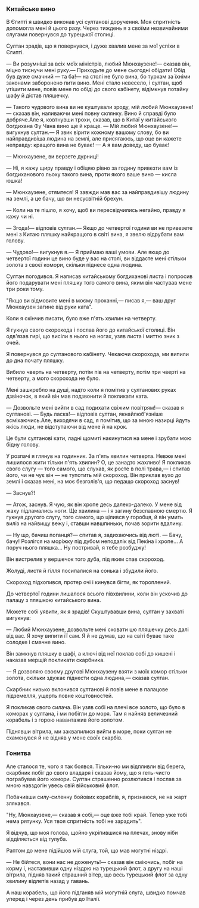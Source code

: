 ### Китайське вино

В Єгипті я швидко виконав усі султанові доручення.
Моя спритність допомогла мені й цього разу.
Через тиждень я з своїми незвичайними слугами повернувся до турецької столиці.

Султан зрадів, що я повернувся, і дуже хвалив мене за мої успіхи в Єгипті.

— Ви розумніші за всіх моїх міністрів, любий Мюнхаузене!— сказав він, міцно тиснучи мені руку.— Приходьте до мене сьогодні обідати!
Обід був дуже смачний — та ба!— на столі не було вина, бо туркам за їхніми законами заборонено пити вино.
Мені стало невесело, і султан, щоб утішити мене, повів мене по обіді до свого кабінету, відімкнув потайну шафу й дістав пляшечку.

— Такого чудового вина ви не куштували зроду, мій любий Мюнхаузене!— сказав він, наливаючи мені повну склянку.
Вино й справді було добряче.Але я, ковтнувши трохи, сказав, що в Китаї у китайського богдихана Фу Чана вино ще й краще.
— Мій любий Мюнхаузене!— вигукнув султан.— Я звик вірити кожному вашому слову, бо ви найправдивіша людина на землі, але присягаюсь, що оце ви кажете неправду: кращого вина не буває!
— А я вам доведу, що буває!

— Мюнхаузене, ви верзете дурниці!

— Ні, я кажу щиру правду і обіцяю рівно за годину привезти вам із богдиханового льоху такого вина, проти якого ваше вино — кисла юшка!

— Мюнхаузене, отямтеся!
Я завжди мав вас за найправдивішу людину на землі, а це бачу, що ви несусвітній брехун.

— Коли на те пішло, я хочу, щоб ви пересвідчились негайно, правду я кажу чи ні.

— Згода!— відповів султан.— Якщо до четвертої години ви не привезете мені з Китаю пляшку найкращого в світі вина, я звелю відрубати вам голову.

— Чудово!— вигукнув я.— Я приймаю ваші умови.
Але якщо до четвертої години це вино буде у вас на столі, ви віддасте мені стільки золота з своєї комори, скільки піднесе одна людина.

Султан погодився.
Я написав китайському богдиханові листа і попросив його подарувати мені пляшку того самого вина, яким він частував мене три роки тому.

"Якщо ви відмовите мені в моєму проханні,— писав я,— ваш друг Мюнхаузен загине від руки ката".

Коли я скінчив писати, було вже п'ять хвилин на четверту.

Я гукнув свого скорохода і послав його до китайської столиці.
Він одв'язав гирі, що висіли в нього на ногах, узяв листа і миттю зник з очей.

Я повернувся до султанового кабінету.
Чекаючи скорохода, ми випили до дна почату пляшку.

Вибило чверть на четверту, потім пів на четверту, потім три чверті на четверту, а мого скорохода не було.

Мені зашкребло на душі, надто коли я помітив у султанових руках дзвіночок, в який він мав подзвонити й покликати ката.

— Дозвольте мені вийти в сад подихати свіжим повітрям!— сказав я султанові.
— Будь ласка!— відповів султан, якнайлюб'язніше всміхаючись.Але, виходячи в сад, я помітив, що за мною назирці йдуть якісь люди, не відступаючи від мене й на крок.

Це були султанові кати, ладні щомиті накинутися на мене і зрубати мою бідну голову.

У розпачі я глянув на годинник.
За п'ять хвилин четверта.
Невже мені лишилося жити тільки п'ять хвилин?
О, це занадто жахливо!
Я покликав свого слугу — того самого, що слухав, як росте в полі трава,— і спитав його, чи не чує він — не тупотить мій скороход.
Він приклав вухо до землі і сказав мені, на моє безголів'я, що ледащо скороход заснув!

— Заснув?!

— Атож, заснув.
Я чую, як він хропе десь далеко-далеко.
У мене від жаху підламались ноги.
Ще хвилина — і я загину безславною смертю.
Я гукнув другого слугу, того самого, що цілився у горобця, й він умить виліз на найвищу вежу і, ставши навшпиньки, почав зорити вдалину.

— Ну що, бачиш поганця?— спитав я, задихаючись від люті.
— Бачу, бачу!
Розлігся на моріжку під дубом неподалік від Пекіна і хропе...
А поруч нього пляшка...
Ну постривай, я тебе розбуджу!

Він вистрелив у вершечок того дуба, під яким спав скороход.

Жолуді, листя й гілля посипалися на сонька і збудили його.

Скороход підхопився, протер очі і кинувся бігти, як тороплений.

До четвертої години лишалося всього півхвилини, коли він ускочив до палацу з пляшкою китайського вина.

Можете собі уявити, як я зрадів!
Скуштувавши вина, султан у захваті вигукнув:

— Любий Мюнхаузене, дозвольте мені сховати цю пляшечку десь далі від вас.
Я хочу випити її сам.
Я й не думав, що на світі буває таке солодке і смачне вино.

Він замкнув пляшку в шафі, а ключі від неї поклав собі до кишені і наказав мерщій покликати скарбника.

— Я дозволяю своєму другові Мюнхаузену взяти з моїх комор стільки золота, скільки здужає піднести одна людина,— сказав султан.

Скарбник низько вклонився султанові й повів мене в палацове підземелля, ущерть повне коштовностей.

Я покликав свого силача.
Він узяв собі на плечі все золото, що було в коморах у султана, і ми побігли до моря.
Там я найняв величезний корабель і з горою навантажив його золотом.

Піднявши вітрила, ми заквапилися вийти в море, поки султан не схаменувся й не відняв у мене своїх скарбів.

### Гонитва

Але сталося те, чого я так боявся.
Тільки-но ми відпливли від берега, скарбник побіг до свого владаря і сказав йому, що я геть-чисто пограбував його комори.
Султан страшенно розлютився і послав за мною навздогін увесь свій військовий флот.

Побачивши силу-силенну бойових кораблів, я, признаюся, не на жарт злякався.

"Ну, Мюнхаузене,— сказав я собі,— оце вже тобі край.
Тепер уже тобі нема рятунку.
Уся твоя спритність тобі не зарадить".

Я відчув, що моя голова, щойно укріпившися на плечах, знову ніби відділяється від тулуба.

Раптом до мене підійшов мій слуга, той, що мав могутні ніздрі.

— Не бійтеся, вони нас не доженуть!— сказав він сміючись, побіг на корму і, наставивши одну ніздрю на турецький флот, а другу на наші вітрила, підняв такий страшний вітер, що весь турецький флот за одну хвилину відлетів назад у гавань.

А наш корабель, що його підганяв мій могутній слуга, швидко помчав уперед і через день прибув до Італії.

